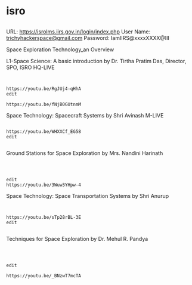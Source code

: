 # isro



##
URL: https://isrolms.iirs.gov.in/login/index.php
User Name: trichyhackerspace@gmail.com
Password: IamIIRS@xxxxXXXX@III




Space Exploration Technology_an Overview





L1-Space Science: A basic introduction by Dr. Tirtha Pratim Das, Director, SPO, ISRO HQ-LIVE
```


https://youtu.be/RgJUj4-qHhA
edit

https://youtu.be/fNjB0GUtnmM
```



Space Technology: Spacecraft Systems by Shri Avinash M-LIVE
```

https://youtu.be/WHXXCf_EG58
edit


```

Ground Stations for Space Exploration by Mrs. Nandini Harinath
```



edit
https://youtu.be/3Wuw3YHpw-4

```



Space Technology: Space Transportation Systems by Shri Anurup
```


https://youtu.be/sTp28rBL-3E
edit


```


Techniques for Space Exploration by Dr. Mehul R. Pandya
```



edit

https://youtu.be/_BNzwT7mcTA
```